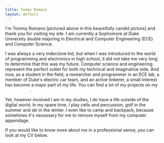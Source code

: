 ```yaml
---
title: Tommy Romano
layout: default
---
```


<!---
About Me
-->

<p><span class = "font-thin">I'm Tommy Romano [pictured above in this beautifully candid picture] and thank you for visiting my site. I am currently a Sophomore at Duke University double majoring in Electrical and Computer Engineering (ECE) and Computer Science.</span></p>
<p><span class = "font-thin">I was always a very indecisive kid, but when I was introduced to the world of programming and electronics in high school, it did not take me very long to determine that this was my future. Computer science and engineering represent the perfect outlet for both my technical and imaginative side. And now, as a student in the field, a researcher and programmer in an ECE lab, a member of Duke's electric car team, and an active tinkerer, a small interest has become a major part of my life. You can find a lot of my projects on my <a target="_blank" href="https://github.com/tomrom95" class="regular-link" style="color: #ffffff"><span class="font-semibold">Github page</span></a>.</span></p>
<p><span class = "font-thin">Yet, however involved I am in my studies, I do have a life outside of the digital world. In my spare time, I play cello and percussion, golf in the summer and ski in the winter. I even like to camp and backpack, because sometimes it's necessary for me to remove myself from my computer appendage.</span></p>
<p><span class = "font-thin">If you would like to know more about me in a professional sense, you can look at my CV below.</span></p>